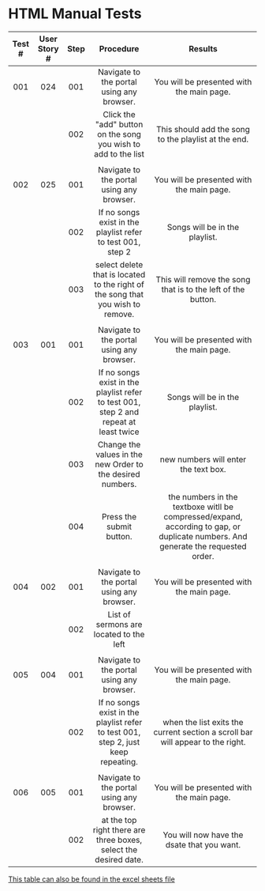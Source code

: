 # HTML Manual Tests			
|Test # |User Story #|Step|Procedure|Results|
|:---:|:---:|:---:|:---:|:---:|
|001|024|001|Navigate to the portal using any browser.|You will be presented with the main page.|
|||002|Click the "add" button on the song you wish to add to the list|This should add the song to the playlist at the end.|
||||||
|002|025|001|Navigate to the portal using any browser.|You will be presented with the main page.|
|||002|If no songs exist in the playlist refer to test 001, step 2|Songs will be in the playlist.|
|||003|select delete that is located to the right of the song that you wish to remove.|This will remove the song that is to the left of the button.|
||||||
|003|001|001|Navigate to the portal using any browser.|You will be presented with the main page.|
|||002|If no songs exist in the playlist refer to test 001, step 2 and repeat at least twice|Songs will be in the playlist.|
|||003|Change the values in the new Order to the desired numbers.|new numbers will enter the text box.|
|||004|Press the submit button.|the numbers in the textboxe witll be compressed/expand, according to gap, or duplicate numbers.  And generate the requested order.|
||||||
|004|002|001|Navigate to the portal using any browser.|You will be presented with the main page.|
|||002|List of sermons are located to the left||
||||||
|005|004|001|Navigate to the portal using any browser.|You will be presented with the main page.|
|||002|If no songs exist in the playlist refer to test 001, step 2, just keep repeating.|when the list exits the current section a scroll bar will appear to the right.|
||||||
|006|005|001|Navigate to the portal using any browser.|You will be presented with the main page.|
|||002|at the top right there are three boxes, select the desired date.|You will now have the dsate that you want.|

[This table can also be found in the excel sheets file](https://docs.google.com/spreadsheets/d/1XN6rKwXLS9GsNlR3xUBHYqMU5o3qh3YpbnUO6bJzAT0/edit#gid=1825939564)
